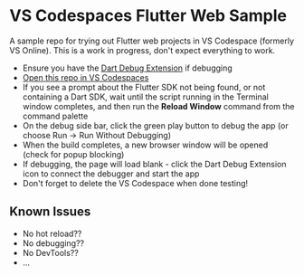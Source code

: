 # VS Codespaces Flutter Web Sample

A sample repo for trying out Flutter web projects in VS Codespace (formerly VS Online). This is a work in progress, don't expect everything to work.

- Ensure you have the [Dart Debug Extension](https://chrome.google.com/webstore/detail/dart-debug-extension/eljbmlghnomdjgdjmbdekegdkbabckhm) if debugging
- [Open this repo in VS Codespaces](https://online.visualstudio.com/environments/new?name=test-flutter-web&repo=DanTup/vsonline-flutter-web)
- If you see a prompt about the Flutter SDK not being found, or not containing a Dart SDK, wait until the script running in the Terminal window completes, and then run the **Reload Window** command from the command palette
- On the debug side bar, click the green play button to debug the app (or choose Run -> Run Without Debugging)
- When the build completes, a new browser window will be opened (check for popup blocking)
- If debugging, the page will load blank - click the Dart Debug Extension icon to connect the debugger and start the app
- Don't forget to delete the VS Codespace when done testing!

## Known Issues

- No hot reload??
- No debugging??
- No DevTools??
- ...
